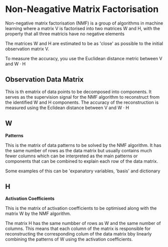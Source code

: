 # Non-Neagative Matrix Factorisation

Non-negative matrix factorisation (NMF) is a group of algorithms in machine learning where a matrix V is factorised into two matrices W and H, with the property that all three matricis have no negative elements 

The matrices W and H are estimated to be as 'close' as possible to the initial observation matrix V. 

To measure the accuracy, you use the Euclidean distance metric between V and W · H

## Observation Data Matrix

This is th ematrix of data points to be decomposed into components. 
It serves as the supervision signal for the NMF algorithm to reconstruct from the identified W and H components. 
The accuracy of the reconstruction is measured using the Eclidean distance between V and W · H 

## W 

**Patterns**

This is the matrix of data patterns to be solved by the NMF algorithm. It has the same number of rows as the data matrix but usually contains much fewer columns which can be interpreted as the main patterns or components that can be combined to explain each row of the data matrix. 

Some examples of this can be 'expanatory variables, 'basis' and dictionary 

## H

**Activation Coefficients**

This is the matrix of activation coefficients to be optimised along with the matrix W by the NMF algorithm. 

The matrix H has the same numbber of rows as W and the same number of columns. This means that each column of the matrix is responsible for reconstructing the corresponding colum of the data matrix bby linearly combining the patterns of W using the activation coefficients. 
